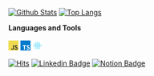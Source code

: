 [![Github Stats](https://github-readme-stats.vercel.app/api?username=kimjh96)](https://github.com/kimjh96/) [![Top Langs](https://github-readme-stats.vercel.app/api/top-langs?username=kimjh96&layout=compact)](https://github.com/kimjh96/)

**Languages and Tools**<br><br>
<code><a target="_blank" rel="noopener noreferrer" href="https://raw.githubusercontent.com/github/explore/80688e429a7d4ef2fca1e82350fe8e3517d3494d/topics/javascript/javascript.png"><img height="20" src="https://raw.githubusercontent.com/github/explore/80688e429a7d4ef2fca1e82350fe8e3517d3494d/topics/javascript/javascript.png" style="max-width:100%;"></a></code>
<code><a target="_blank" rel="noopener noreferrer" href="https://raw.githubusercontent.com/github/explore/80688e429a7d4ef2fca1e82350fe8e3517d3494d/topics/typescript/typescript.png"><img height="20" src="https://raw.githubusercontent.com/github/explore/80688e429a7d4ef2fca1e82350fe8e3517d3494d/topics/typescript/typescript.png" style="max-width:100%;"></a></code>
<code><a target="_blank" rel="noopener noreferrer" href="https://raw.githubusercontent.com/github/explore/80688e429a7d4ef2fca1e82350fe8e3517d3494d/topics/react/react.png"><img height="20" src="https://raw.githubusercontent.com/github/explore/80688e429a7d4ef2fca1e82350fe8e3517d3494d/topics/react/react.png" style="max-width:100%;"></a></code>

[![Hits](https://hits.seeyoufarm.com/api/count/incr/badge.svg?url=https%3A%2F%2Fgithub.com%2Fkimjh96&count_bg=%233D76C8&title_bg=%23555555&icon=&icon_color=%23E7E7E7&title=Hits&edge_flat=false)](https://hits.seeyoufarm.com)
[![Linkedin Badge](https://img.shields.io/badge/-LinkedIn-blue?style=flat-square&logo=Linkedin&logoColor=white&link=https://www.linkedin.com/in/kimjh96)](https://www.linkedin.com/in/kimjh96)
[![Notion Badge](https://img.shields.io/badge/-Notion-black?style=flat-square&logo=Notion&logoColor=white&link=https://www.notion.so/kimjh96/03de761aeb42408abb71314f9e524d90)](https://www.notion.so/kimjh96/03de761aeb42408abb71314f9e524d90)
